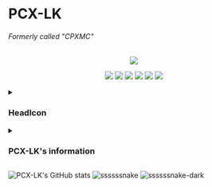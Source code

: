 # PCX-LK
###### Formerly called "CPXMC"

<p align="center">
  <a href="https://skillicons.dev">
    <img src="https://skillicons.dev/icons?i=linux,git,github,md,py,vim" />
  </a>
</p>

<p align="center">
  <img src="https://img.shields.io/badge/Android-3DDC84?style=for-the-badge&logo=android&logoColor=white" />
  <img src="https://img.shields.io/badge/Arduino-00979D?style=for-the-badge&logo=Arduino&logoColor=white" />
  <img src="https://img.shields.io/badge/espressif-E7352C?style=for-the-badge&logo=espressif&logoColor=white" />
  <img src="https://img.shields.io/badge/Debian-A81D33?style=for-the-badge&logo=debian&logoColor=white" />
  <img src="https://img.shields.io/badge/Raspberry%20Pi-A22846?style=for-the-badge&logo=Raspberry%20Pi&logoColor=white" />
  <img src="https://img.shields.io/badge/VirtualBox-21416b?style=for-the-badge&logo=VirtualBox&logoColor=white" />
</p>

<details><summary>

### HeadIcon

</summary>
  <details><summary>Notice</summary>
    
  #### 可以基于本图标借鉴或学习，未经授权不可将原图标用于其他用途（[这里](https://github.com/PCX-LK/PCX-LK/tree/main/HeadIcons)提供.xcf源文件）
  #### You can learn from or learn from this icon, and the original icon cannot be used for other purposes without authorization (the .xcf source file is provided [here](https://github.com/PCX-LK/PCX-LK/tree/main/HeadIcons))
    
  </details>

![head image](/HeadIcons/V1.3/PCX-LK-v1.3.png)

</details>
<details><summary>

### PCX-LK's information

</summary>

![Top Langs](https://github-readme-stats.vercel.app/api/top-langs/?username=PCX-LK&theme=algolia)

A student

Linux loyal users (really rarely use Windows)

Like computer technology，microcontroller development (such as Arduino, ESP32)
  
But not proficient in any programming language
- Games
   - OpenSource
      - [Mindsutry](https://github.com/Anuken/Mindustry)
      - [Minetest](https://github.com/Minetest/Minetest)
      - [OSU!Lazer](https://github.com/ppy/osu)
   - Free non-commercial games
      - Phigros
      - Malody
   - Business game (paid)
      - [Minecraft](https://minecraft.net)
      - [Terraria](https://terraria.org)
      - RhythmDoctor
      - A Dance Of Ice And Fire
      - Cytus2
      - Garry's Mod
  
</details>

![PCX-LK's GitHub stats](https://github-readme-stats.vercel.app/api?username=PCX-LK&show_icons=true&theme=algolia)
![ssssssnake](../output/github-contribution-grid-snake.svg#gh-light-mode-only)
![ssssssnake-dark](../output/github-contribution-grid-snake-dark.svg#gh-dark-mode-only)
